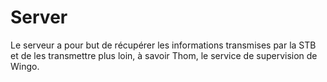 Server
======

Le serveur a pour but de récupérer les informations transmises par la STB et de les transmettre plus loin, à savoir Thom, le service de supervision de Wingo.